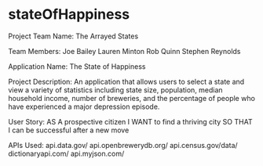 # stateOfHappiness
Project Team Name:
The Arrayed States

Team Members:
Joe Bailey
Lauren Minton
Rob Quinn
Stephen Reynolds

Application Name:
The State of Happiness 

Project Description:
An application that allows users to select a state and view a variety of statistics including state size, population, median household income, number of breweries, and the percentage of people who have experienced a major depression episode. 

User Story:
AS A prospective citizen
I WANT to find a thriving city
SO THAT I can be successful after a new move 

APIs Used: 
api.data.gov/
api.openbrewerydb.org/
api.census.gov/data/
dictionaryapi.com/
api.myjson.com/

